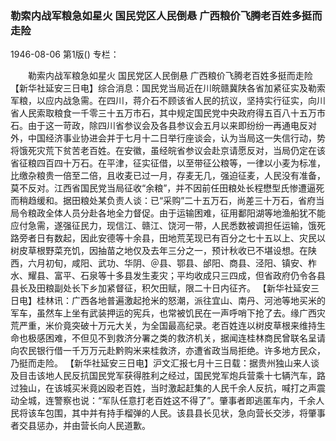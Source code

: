 ### 勒索内战军粮急如星火  国民党区人民倒悬  广西粮价飞腾老百姓多挺而走险

1946-08-06
第1版()
专栏：

　　勒索内战军粮急如星火
    国民党区人民倒悬
    广西粮价飞腾老百姓多挺而走险
    【新华社延安三日电】综合消息：国民党当局近在川皖赣冀陕各省加紧征实及勒索军粮，以应内战急需。在四川，蒋介石不顾该省人民的抗议，坚持实行征实，向川省人民索取粮食一千零三十五万市石，其中规定国民党中央政府得五百八十五万市石。由于这一苛政，除四川省参议会及各县参议会五月以来即纷纷一再通电反对外，中国经济事业协进会并于七月十二日举行座谈会，认为当局这一失信行动，势将饿死灾荒下贫苦老百姓。在安徽，虽经皖省参议会赴京请愿反对，当局仍定在该省征粮四百四十万石。在平津，征实征借，以至带征公粮等，一律以小麦为标准，比缴杂粮贵一倍至二倍，且收麦已过一月，存麦无几，强迫征麦，人民没有准备，莫不反对。江西省国民党当局征收“余粮”，并不因前任田粮处长程懋型氏惨遭逼死而稍趋缓和。据田粮处某负责人谈：已“采购”二十五万石，尚差三十万石，省府当局令粮政全体人员分赴各地全力督促。由于运输困难，征用鄱阳湖等地渔船犹不能应付急需，遂强征民力，现信江、赣江、饶河一带，人民悉数被调担任运输，饿死路旁者日有数起，因此安德等十余县，田地荒芜现已有百分之七十五以上、灾民以树皮草根野菜充饥，因抽苗之地仅及去年三分之一，预计秋收已不堪设想。在陕西，六月初旬，咸阳、武功、华阴、＠县、鄂县、邰阳、商县、泾阳、镇安、柞水、耀县、富平、石泉等十多县发生麦灾；平均收成只三四成，但省政府仍令各县县长及田粮副处长下乡加紧督征，积欠田赋，限二十日内征齐。
    【新华社延安三日电】桂林讯：广西各地普遍激起抢米的怒潮，派往宜山、南丹、河池等地买米的军车，虽然车上坐有武装押运的宪兵，也常被饥民在一声呼哨下抢了去。缘广西灾荒严重，米价竟突破十万元大关，为全国最高纪录。老百姓连以树皮草根来维持生命也极感困难，不但见不到救济分署之类的救济机关，据闻连桂林商民曾联名呈请向农民银行借一千万万元赴黔购米来桂救济，亦遭省政当局拒绝。许多地方民众，乃挺而走险。
    【新华社延安三日电】沪文汇报七月十三日载：据贵州独山来人谈及目击该地人民反抗国民党军获得胜利之经过，国民党军炮兵营乘十七辆汽车，路过独山，在该城买米竟凶殴老百姓，当时激起赶集的人民千余人反抗，喊打之声震动全城，连警察也说：“军队任意打老百姓这不得了”。肇事者即逃匿车内，千余人民将该车包围，其中并有持手榴弹的人民。该县县长见状，急向营长交涉，将肇事者交县惩办，并由营长向人民道歉。
